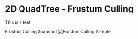 # 2D QuadTree - Frustum Culling
This is a test

Frustum Culling Snapshot
![Frustum Culling Sample](https://github.com/ProfPorkins/GameTech/blob/QuadTreeFrustum/JavaScript/QuadTreeFrustum/QuadTree-FrustumCulling.png "")

